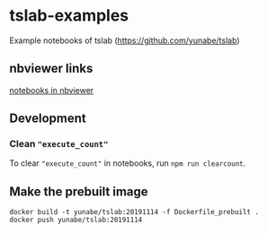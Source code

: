 # tslab-examples
Example notebooks of tslab (https://github.com/yunabe/tslab)

## nbviewer links

[notebooks in nbviewer](https://nbviewer.jupyter.org/github/yunabe/tslab-examples/tree/master/notebooks/)

## Development

### Clean `"execute_count"`

To clear `"execute_count"` in notebooks, run `npm run clearcount`.

## Make the prebuilt image

```shell
docker build -t yunabe/tslab:20191114 -f Dockerfile_prebuilt .
docker push yunabe/tslab:20191114
```
